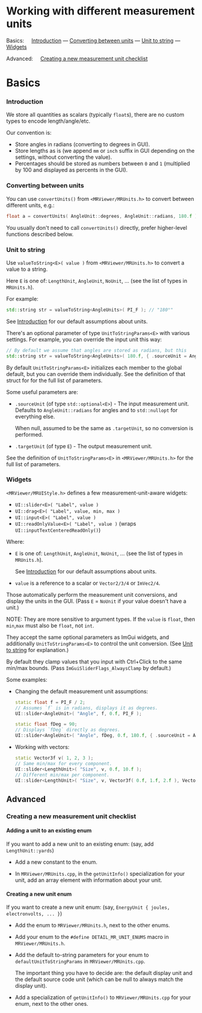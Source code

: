 # Working with different measurement units

Basics: &nbsp; &nbsp; [Introduction](#introduction) — [Converting between units](#converting-between-units) — [Unit to string](#unit-to-string) — [Widgets](#widgets)

Advanced: &nbsp; &nbsp; [Creating a new measurement unit checklist](#creating-a-new-measurement-unit-checklist)

# Basics

### Introduction

We store all quantities as scalars (typically `float`s), there are no custom types to encode length/angle/etc.

Our convention is:
* Store angles in radians (converting to degrees in GUI).
* Store lengths as is (we append `mm` or `inch` suffix in GUI depending on the settings, without converting the value).
* Percentages should be stored as numbers between `0` and `1` (multiplied by 100 and displayed as percents in the GUI).

### Converting between units

You can use `convertUnits()` from `<MRViewer/MRUnits.h>` to convert between different units, e.g.:
```cpp
float a = convertUnits( AngleUnit::degrees, AngleUnit::radians, 180.f ); // a == pi
```
You usually don't need to call `convertUnits()` directly, prefer higher-level functions described below.

### Unit to string

Use `valueToString<E>( value )` from `<MRViewer/MRUnits.h>` to convert a value to a string.

Here `E` is one of: `LengthUnit`, `AngleUnit`, `NoUnit`, ... (see the list of types in `MRUnits.h`).

For example:
```cpp
std::string str = valueToString<AngleUnits>( PI_F ); // "180°"
```

See [Introduction](#introduction) for our default assumptions about units.

There's an optional parameter of type `UnitToStringParams<E>` with various settings. For example, you can override the input unit this way:

```cpp
// By default we assume that angles are stored as radians, but this
std::string str = valueToString<AngleUnits>( 180.f, { .sourceUnit = AngleUnit::degrees } ); // "180°"
```

By default `UnitToStringParams<E>` initializes each member to the global default, but you can override them individually. See the definition of that struct for for the full list of parameters.

Some useful parameters are:

* `.sourceUnit` (of type `std::optional<E>`) - The input measurement unit. Defaults to `AngleUnit::radians` for angles and to `std::nullopt` for everything else.

    When null, assumed to be the same as `.targetUnit`, so no conversion is performed.

* `.targetUnit` (of type `E`) - The output measurement unit.

See the definition of `UnitToStringParams<E>` in `<MRViewer/MRUnits.h>` for the full list of parameters.

### Widgets

`<MRViewer/MRUIStyle.h>` defines a few measurement-unit-aware widgets:

* `UI::slider<E>( "Label", value )`
* `UI::drag<E>( "Label", value, min, max )`
* `UI::input<E>( "Label", value )`
* `UI::readOnlyValue<E>( "Label", value )` (wraps `UI::inputTextCenteredReadOnly()`)

Where:

* `E` is one of: `LengthUnit`, `AngleUnit`, `NoUnit`, ... (see the list of types in `MRUnits.h`).

  See [Introduction](#introduction) for our default assumptions about units.

* `value` is a reference to a scalar or `Vector2/3/4` or `ImVec2/4`.

Those automatically perform the measurement unit conversions, and display the units in the GUI. (Pass `E` = `NoUnit` if your value doesn't have a unit.)

NOTE: They are more sensitive to argument types. If the `value` is `float`, then `min`,`max` must also be `float`, not `int`.

They accept the same optional parameters as ImGui widgets, and additionally `UnitToStringParams<E>` to control the unit conversion. (See [Unit to string](#unit-to-string) for explanation.)

By default they clamp values that you input with Ctrl+Click to the same min/max bounds. (Pass `ImGuiSliderFlags_AlwaysClamp` by default.)

Some examples:

* Changing the default measurement unit assumptions:

  ```cpp
  static float f = PI_F / 2;
  // Assumes `f` is in radians, displays it as degrees.
  UI::slider<AngleUnit>( "Angle", f, 0.f, PI_F );

  static float fDeg = 90;
  // Displays `fDeg` directly as degrees.
  UI::slider<AngleUnit>( "Angle", fDeg, 0.f, 180.f, { .sourceUnit = AngleUnit::degrees } );
  ```

* Working with vectors:
  ```cpp
  static Vector3f v( 1, 2, 3 );
  // Same min/max for every component.
  UI::slider<LengthUnit>( "Size", v, 0.f, 10.f );
  // Different min/max per component.
  UI::slider<LengthUnit>( "Size", v, Vector3f( 0.f, 1.f, 2.f ), Vector3f( 10.f, 11.f, 12.f ) );
  ```

## Advanced

### Creating a new measurement unit checklist

#### Adding a unit to an existing enum

If you want to add a new unit to an existing enum: (say, add `LengthUnit::yards`)

* Add a new constant to the enum.

* In `MRViewer/MRUnits.cpp`, in the `getUnitInfo()` specialization for your unit, add an array element with information about your unit.

#### Creating a new unit enum

If you want to create a new unit enum: (say, `EnergyUnit { joules, electronvolts, ... }`)

* Add the enum to `MRViewer/MRUnits.h`, next to the other enums.
* Add your enum to the `#define DETAIL_MR_UNIT_ENUMS` macro in `MRViewer/MRUnits.h`.
* Add the default to-string parameters for your enum to `defaultUnitToStringParams` in `MRViewer/MRUnits.cpp`.

  The important thing you have to decide are: the default display unit and the default source code unit (which can be null to always match the display unit).

* Add a specialization of `getUnitInfo()` to `MRViewer/MRUnits.cpp` for your enum, next to the other ones.
